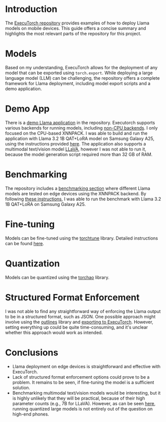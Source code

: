 # Introduction

The [ExecuTorch repository](https://github.com/pytorch/executorch) provides examples of how to deploy Llama models on mobile devices. This guide offers a concise summary and highlights the most relevant parts of the repository for this project.


# Models

Based on my understanding, ExecuTorch allows for the deployment of any model that can be exported using `torch.export`. While deploying a large language model (LLM) can be challenging, the repository offers a complete framework for Llama deployment, including model export scripts and a demo application.


# Demo App

There is a [demo Llama application](https://github.com/pytorch/executorch/tree/main/examples/demo-apps/android/LlamaDemo) in the repository. Executorch supports various backends for running models, including [non-CPU backends](https://github.com/pytorch/executorch/blob/main/examples/models/llama/non_cpu_backends.md). I only focused on the CPU-based XNNPACK. I was able to build and run the application with Llama 3.2 1B QAT+LoRA model on Samsung Galaxy A25, using the instructions provided [here](https://github.com/pytorch/executorch/blob/main/examples/demo-apps/android/LlamaDemo/docs/delegates/xnnpack_README.md). The application also supports a multimodal text/vision model [LLaVA](https://huggingface.co/llava-hf/llava-1.5-7b-hf), however I was not able to run it, because the model generation script required more than 32 GB of RAM.


# Benchmarking

The repository includes a [benchmarking section](https://github.com/pytorch/executorch/blob/main/examples/models/llama/README.md) where different Llama models are tested on edge devices using the XNNPACK backend. By following [these instructions](https://github.com/pytorch/executorch/blob/main/examples/models/llama/README.md#instructions), I was able to run the benchmark with Llama 3.2 1B QAT+LoRA on Samsung Galaxy A25.


# Fine-tuning

Models can be fine-tuned using the [torchtune](https://github.com/pytorch/torchtune) library. Detailed instructions can be found [here](https://github.com/pytorch/executorch/blob/main/examples/models/llama/UTILS.md#finetuning).


# Quantization
Models can be quantized using the [torchao](https://github.com/pytorch/ao) library.


# Structured Format Enforcement

I was not able to find any straightforward way of enforcing the Llama output to be in a structured format, such as JSON. One possible approach might involve using the [outlines](https://github.com/dottxt-ai/outlines) library and [exporting to ExecuTorch](https://pytorch.org/executorch/stable/tutorials/export-to-executorch-tutorial.html). However, setting everything up could be quite time-consuming, and it's unclear whether this approach would work as intended.


# Conclusions

- Llama deployment on edge devices is straightforward and effective with ExecuTorch. 
- Lack of structured format enforcement options could prove to be a problem. It remains to be seen, if fine-tuning the model is a sufficient solution.
- Benchmarking multimodal text/vision models would be interesting, but it is highly unlikely that they will be practical, because of their high parameter counts (e.g., 7B for LLaVA). However, as can be seen [here](https://github.com/pytorch/executorch/blob/main/examples/models/llama/README.md#llama-331-8b), running quantized large models is not entirely out of the question on high-end phones.
